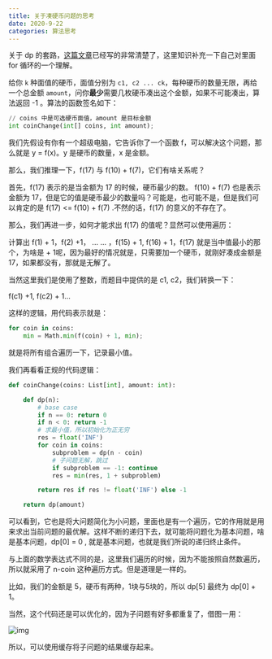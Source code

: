 ```yaml
---
title: 关于凑硬币问题的思考
date: 2020-9-22
categories: 算法思考
---
```




关于 dp 的套路，[这篇文章](https://labuladong.gitbook.io/algo/di-ling-zhang-bi-du-xi-lie/dong-tai-gui-hua-xiang-jie-jin-jie#er-cou-ling-qian-wen-ti)已经写的非常清楚了，这里知识补充一下自己对里面 for 循环的一个理解。

给你 `k` 种面值的硬币，面值分别为 `c1, c2 ... ck`，每种硬币的数量无限，再给一个总金额 `amount`，问你**最少**需要几枚硬币凑出这个金额，如果不可能凑出，算法返回 -1 。算法的函数签名如下：

```python
// coins 中是可选硬币面值，amount 是目标金额
int coinChange(int[] coins, int amount);
```



我们先假设有你有一个超级电脑，它告诉你了一个函数 f，可以解决这个问题，那么就是 y = f(x)。y 是硬币的数量，x 是金额。

那么，我们推理一下，f(17) 与 f(10) + f(7)，它们有啥关系呢？

首先，f(17) 表示的是当金额为 17 的时候，硬币最少的数。 f(10) + f(7) 也是表示金额为 17，但是它的值是硬币最少的数量吗？可能是，也可能不是，但是我们可以肯定的是 f(17) <= f(10) + f(7) .不然的话，f(17) 的意义的不存在了。

那么，我们再进一步，如何才能求出 f(17) 的值呢？显然可以使用遍历：

计算出 f(1) + 1，f(2) +1， ... ... ，f(15) + 1, f(16) + 1，f(17) 就是当中值最小的那个，为啥是 + 1呢，因为最好的情况就是，只需要加一个硬币，就刚好凑成金额是 17，如果都没有，那就是无解了。

当然这里我们是使用了整数，而题目中提供的是 c1, c2，我们转换一下：

f(c1) +1, f(c2) + 1...

这样的逻辑，用代码表示就是：

```python
for coin in coins:
	min = Math.min(f(coin) + 1, min);
```

就是将所有组合遍历一下，记录最小值。



我们再看看正规的代码逻辑：

```python
def coinChange(coins: List[int], amount: int):

    def dp(n):
        # base case
        if n == 0: return 0
        if n < 0: return -1
        # 求最小值，所以初始化为正无穷
        res = float('INF')
        for coin in coins:
            subproblem = dp(n - coin)
            # 子问题无解，跳过
            if subproblem == -1: continue
            res = min(res, 1 + subproblem)

        return res if res != float('INF') else -1

    return dp(amount)
```

可以看到，它也是将大问题简化为小问题，里面也是有一个遍历，它的作用就是用来求出当前问题的最优解。这样不断的递归下去，就可能将问题化为基本问题，啥是基本问题，dp[0] = 0 , 就是基本问题，也就是我们所说的递归终止条件。

与上面的数学表达式不同的是，这里我们遍历的时候，因为不能按照自然数遍历，所以就采用了 n-coin 这种遍历方式。但是道理是一样的。

比如，我们的金额是 5，硬币有两种，1块与5块的，所以 dp[5] 最终为 dp[0] + 1。



当然，这个代码还是可以优化的，因为子问题有好多都重复了，借图一用：

![img](https://gblobscdn.gitbook.com/assets%2F-LrtQOWSnDdXhp3kYN4k%2Fsync%2F11389aca27fca8bf28578565fcd46e2c4b051e91.jpg?alt=media)

所以，可以使用缓存将子问题的结果缓存起来。

